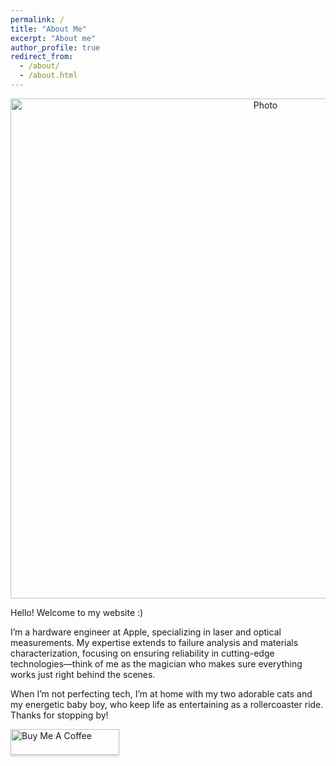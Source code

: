 ```yaml
---
permalink: /
title: "About Me"
excerpt: "About me"
author_profile: true
redirect_from: 
  - /about/
  - /about.html
---
```


<p align="center">
  <img src="https://xiaojing-xia.github.io/academic/images/ECYB2305-compressed.jpeg?raw=true" alt="Photo" style="width: 800px;"/> 
</p>

Hello! Welcome to my website :)

I’m a hardware engineer at Apple, specializing in laser and optical measurements. My expertise extends to failure analysis and materials characterization, focusing on ensuring reliability in cutting-edge technologies—think of me as the magician who makes sure everything works just right behind the scenes.

When I’m not perfecting tech, I’m at home with my two adorable cats and my energetic baby boy, who keep life as entertaining as a rollercoaster ride. Thanks for stopping by!

<a href="https://www.buymeacoffee.com/xiaojingxia" target="_blank"><img src="https://www.buymeacoffee.com/assets/img/custom_images/orange_img.png" alt="Buy Me A Coffee" style="height: 41px !important;width: 174px !important;box-shadow: 0px 3px 2px 0px rgba(190, 190, 190, 0.5) !important;-webkit-box-shadow: 0px 3px 2px 0px rgba(190, 190, 190, 0.5) !important;" ></a>
